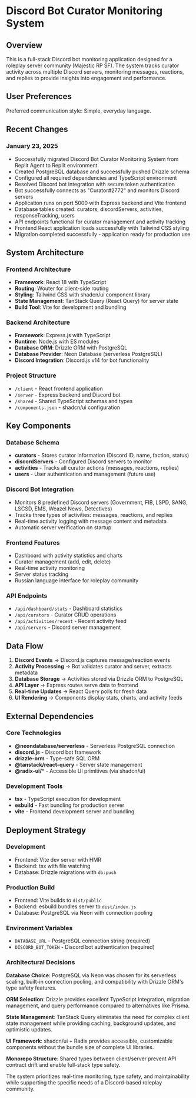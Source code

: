 # Discord Bot Curator Monitoring System

## Overview

This is a full-stack Discord bot monitoring application designed for a roleplay server community (Majestic RP SF). The system tracks curator activity across multiple Discord servers, monitoring messages, reactions, and replies to provide insights into engagement and performance.

## User Preferences

Preferred communication style: Simple, everyday language.

## Recent Changes

### January 23, 2025
- Successfully migrated Discord Bot Curator Monitoring System from Replit Agent to Replit environment
- Created PostgreSQL database and successfully pushed Drizzle schema
- Configured all required dependencies and TypeScript environment
- Resolved Discord bot integration with secure token authentication
- Bot successfully connects as "Curator#2772" and monitors Discord servers
- Application runs on port 5000 with Express backend and Vite frontend
- Database tables created: curators, discordServers, activities, responseTracking, users
- API endpoints functional for curator management and activity tracking
- Frontend React application loads successfully with Tailwind CSS styling
- Migration completed successfully - application ready for production use

## System Architecture

### Frontend Architecture
- **Framework**: React 18 with TypeScript
- **Routing**: Wouter for client-side routing
- **Styling**: Tailwind CSS with shadcn/ui component library
- **State Management**: TanStack Query (React Query) for server state
- **Build Tool**: Vite for development and bundling

### Backend Architecture  
- **Framework**: Express.js with TypeScript
- **Runtime**: Node.js with ES modules
- **Database ORM**: Drizzle ORM with PostgreSQL
- **Database Provider**: Neon Database (serverless PostgreSQL)
- **Discord Integration**: Discord.js v14 for bot functionality

### Project Structure
- `/client` - React frontend application
- `/server` - Express backend and Discord bot
- `/shared` - Shared TypeScript schemas and types
- `/components.json` - shadcn/ui configuration

## Key Components

### Database Schema
- **curators** - Stores curator information (Discord ID, name, faction, status)
- **discordServers** - Configured Discord servers to monitor
- **activities** - Tracks all curator actions (messages, reactions, replies)
- **users** - User authentication and management (future use)

### Discord Bot Integration
- Monitors 8 predefined Discord servers (Government, FIB, LSPD, SANG, LSCSD, EMS, Weazel News, Detectives)
- Tracks three types of activities: messages, reactions, and replies
- Real-time activity logging with message content and metadata
- Automatic server verification on startup

### Frontend Features
- Dashboard with activity statistics and charts
- Curator management (add, edit, delete)
- Real-time activity monitoring
- Server status tracking
- Russian language interface for roleplay community

### API Endpoints
- `/api/dashboard/stats` - Dashboard statistics
- `/api/curators` - Curator CRUD operations
- `/api/activities/recent` - Recent activity feed
- `/api/servers` - Discord server management

## Data Flow

1. **Discord Events** → Discord.js captures message/reaction events
2. **Activity Processing** → Bot validates curator and server, extracts metadata
3. **Database Storage** → Activities stored via Drizzle ORM to PostgreSQL
4. **API Layer** → Express routes serve data to frontend
5. **Real-time Updates** → React Query polls for fresh data
6. **UI Rendering** → Components display stats, charts, and activity feeds

## External Dependencies

### Core Technologies
- **@neondatabase/serverless** - Serverless PostgreSQL connection
- **discord.js** - Discord bot framework
- **drizzle-orm** - Type-safe SQL ORM
- **@tanstack/react-query** - Server state management
- **@radix-ui/*** - Accessible UI primitives (via shadcn/ui)

### Development Tools
- **tsx** - TypeScript execution for development
- **esbuild** - Fast bundling for production server
- **vite** - Frontend development server and bundling

## Deployment Strategy

### Development
- Frontend: Vite dev server with HMR
- Backend: tsx with file watching
- Database: Drizzle migrations with `db:push`

### Production Build
- Frontend: Vite builds to `dist/public`
- Backend: esbuild bundles server to `dist/index.js`
- Database: PostgreSQL via Neon with connection pooling

### Environment Variables
- `DATABASE_URL` - PostgreSQL connection string (required)
- `DISCORD_BOT_TOKEN` - Discord bot authentication (required)

### Architectural Decisions

**Database Choice**: PostgreSQL via Neon was chosen for its serverless scaling, built-in connection pooling, and compatibility with Drizzle ORM's type safety features.

**ORM Selection**: Drizzle provides excellent TypeScript integration, migration management, and query performance compared to alternatives like Prisma.

**State Management**: TanStack Query eliminates the need for complex client state management while providing caching, background updates, and optimistic updates.

**UI Framework**: shadcn/ui + Radix provides accessible, customizable components without the bundle size of complete UI libraries.

**Monorepo Structure**: Shared types between client/server prevent API contract drift and enable full-stack type safety.

The system prioritizes real-time monitoring, type safety, and maintainability while supporting the specific needs of a Discord-based roleplay community.